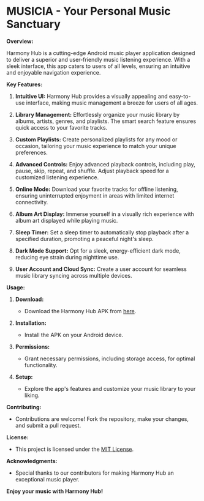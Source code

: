 # MUSICIA - Your Personal Music Sanctuary

**Overview:**

Harmony Hub is a cutting-edge Android music player application designed to deliver a superior and user-friendly music listening experience. With a sleek interface, this app caters to users of all levels, ensuring an intuitive and enjoyable navigation experience.

**Key Features:**

1. **Intuitive UI:**
   Harmony Hub provides a visually appealing and easy-to-use interface, making music management a breeze for users of all ages.

2. **Library Management:**
   Effortlessly organize your music library by albums, artists, genres, and playlists. The smart search feature ensures quick access to your favorite tracks.

3. **Custom Playlists:**
   Create personalized playlists for any mood or occasion, tailoring your music experience to match your unique preferences.

4. **Advanced Controls:**
   Enjoy advanced playback controls, including play, pause, skip, repeat, and shuffle. Adjust playback speed for a customized listening experience.

6. **Online Mode:**
   Download your favorite tracks for offline listening, ensuring uninterrupted enjoyment in areas with limited internet connectivity.

8. **Album Art Display:**
   Immerse yourself in a visually rich experience with album art displayed while playing music.

9. **Sleep Timer:**
   Set a sleep timer to automatically stop playback after a specified duration, promoting a peaceful night's sleep.

10. **Dark Mode Support:**
    Opt for a sleek, energy-efficient dark mode, reducing eye strain during nighttime use.

11. **User Account and Cloud Sync:**
    Create a user account for seamless music library syncing across multiple devices.

**Usage:**

1. **Download:**
   - Download the Harmony Hub APK from [here](#).

2. **Installation:**
   - Install the APK on your Android device.

3. **Permissions:**
   - Grant necessary permissions, including storage access, for optimal functionality.

4. **Setup:**
   - Explore the app's features and customize your music library to your liking.

**Contributing:**
   - Contributions are welcome! Fork the repository, make your changes, and submit a pull request.

**License:**
   - This project is licensed under the [MIT License](LICENSE).

**Acknowledgments:**
   - Special thanks to our contributors for making Harmony Hub an exceptional music player.

**Enjoy your music with Harmony Hub!**
